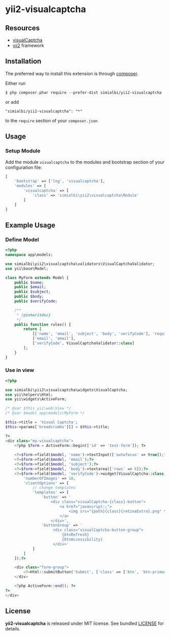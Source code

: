 # yii2-visualcaptcha

## Resources
 * [visualCaptcha](https://visualcaptcha.net/)
 * [yii2](https://github.com/yiisoft/yii2) framework

## Installation 

The preferred way to install this extension is through [composer](http://getcomposer.org/download/).

Either run

```
$ php composer.phar require --prefer-dist simialbi/yii2-visualcaptcha
```

or add 

```
"simialbi/yii2-visualcaptcha": "*"
```

to the ```require``` section of your `composer.json`

## Usage

### Setup Module

Add the module `visualcaptcha` to the modules and bootstrap section of your configuration file:
```php
[
    'bootstrap' => ['log', 'visualcaptcha'],
    'modules' => [
        'visualcaptcha' => [
            'class' => 'simialbi\yii2\visualcaptcha\Module'
        ]
    ]
]
```


## Example Usage

### Define Model
```php
<?php
namespace app\models;

use simialbi\yii2\visualcaptcha\validators\VisualCaptchaValidator;
use yii\base\Model;

class MyForm extends Model {
	public $name;
	public $email;
	public $subject;
	public $body;
	public $verifyCode;

	/**
	 * {@inheritdoc}
	 */
	public function rules() {
		return [
			[['name', 'email', 'subject', 'body', 'verifyCode'], 'required'],
			['email', 'email'],
			['verifyCode', VisualCaptchaValidator::class]
		];
	}
}
```

### Use in view

```php
<?php

use simialbi\yii2\visualcaptcha\widgets\VisualCaptcha;
use yii\helpers\Html;
use yii\widgets\ActiveForm;

/* @var $this yii\web\View */
/* @var $model app\models\MyForm */

$this->title = 'Visual Captcha';
$this->params['breadcrumbs'][] = $this->title;

?>
<div class="my-visualcaptcha">
    <?php $form = ActiveForm::begin(['id' => 'test-form']); ?>
	
    <?=$form->field($model, 'name')->textInput(['autofocus' => true]);?>
    <?=$form->field($model, 'email');?>
    <?=$form->field($model, 'subject');?>
    <?=$form->field($model, 'body')->textarea(['rows' => 6]);?>
    <?=$form->field($model, 'verifyCode')->widget(VisualCaptcha::class, [
        'numberOfImages' => 10,
        'clientOptions' => [
            // change templates
            'templates' => [
                'button' => '
                    <div class="visualCaptcha-{class}-button">
                        <a href="javascript:;">
                            <img src="{path}{class}{retinaExtra}.png" title="{classTitle}" alt="{classAlt}">
                        </a>
                    </div>',
                'buttonGroup' => '
                     <div class="visualCaptcha-button-group">
                         {btnRefresh}
                         {btnAccessibility}
                     </div>'
            ]
        ]
    ]);?>

    <div class="form-group">
        <?=Html::submitButton('Submit', ['class' => ['btn', 'btn-primary']]);?>
    </div>

    <?php ActiveForm::end(); ?>
?>
</div>
```

## License

**yii2-visualcaptcha** is released under MIT license. See bundled [LICENSE](LICENSE) for details.
